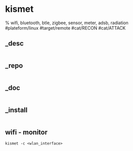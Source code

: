 # kismet
% wifi, bluetooth, btle, zigbee, sensor, meter, adsb, radiation
#plateform/linux #target/remote #cat/RECON #cat/ATTACK

## _desc
```
```

## _repo
```
```

## _doc
```
```

## _install
```
```

## wifi - monitor
```
kismet -c <wlan_interface>
```